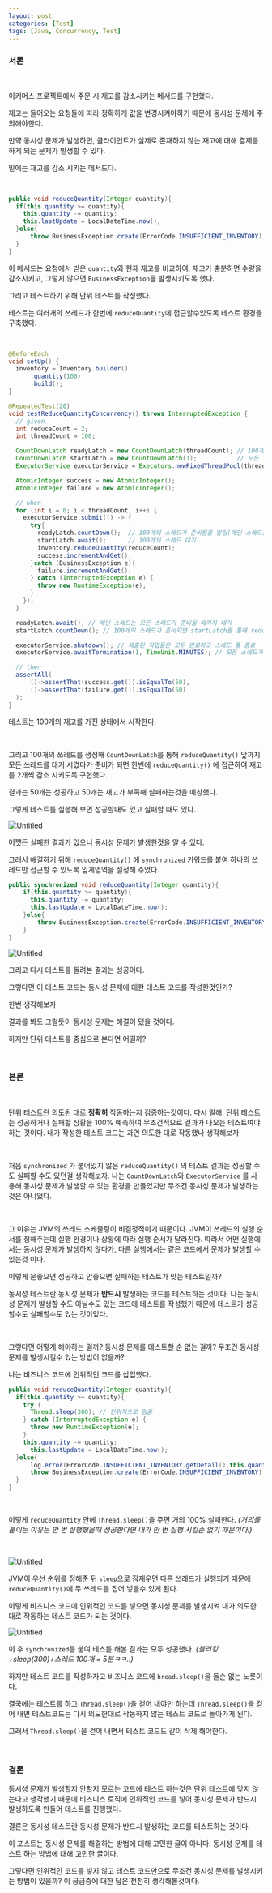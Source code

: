 ```yaml
--- 
layout: post 
categories: [Test]
tags: [Java, Concurrency, Test]
---
```


### 서론

<br>

이커머스 프로젝트에서 주문 시 재고를 감소시키는 메서드를 구현했다.

재고는 들어오는 요청들에 따라 정확하게 값을 변경시켜야하기 때문에 동시성 문제에 주의해야한다.

만약 동시성 문제가 발생하면, 클라이언트가 실제로 존재하지 않는 재고에 대해 결제를 하게 되는 문제가 발생할 수 있다.

밑에는 재고를 감소 시키는 메서드다.

<br>

```java
public void reduceQuantity(Integer quantity){
  if(this.quantity >= quantity){
    this.quantity -= quantity;
    this.lastUpdate = LocalDateTime.now();
  }else{            
      throw BusinessException.create(ErrorCode.INSUFFICIENT_INVENTORY);
  }
}
```


이 메서드는 요청에서 받은 `quantity`와 현재 재고를 비교하여, 재고가 충분하면 수량을 감소시키고, 그렇지 않으면 `BusinessException`을 발생시키도록 했다.

그리고 테스트하기 위해 단위 테스트를 작성했다.

테스트는 여러개의 쓰레드가 한번에 `reduceQuantity`에 접근할수있도록 테스트 환경을 구축했다.

<br>

```java
@BeforeEach
void setUp() {
  inventory = Inventory.builder()
      .quantity(100)
      .build();
}

@RepeatedTest(20)
void testReduceQuantityConcurrency() throws InterruptedException {
  // given
  int reduceCount = 2;
  int threadCount = 100;

  CountDownLatch readyLatch = new CountDownLatch(threadCount); // 100개의 스레드가 준비되었음을 알림
  CountDownLatch startLatch = new CountDownLatch(1);           // 모든 스레드가 동시에 시작되도록 대기
  ExecutorService executorService = Executors.newFixedThreadPool(threadCount);

  AtomicInteger success = new AtomicInteger();
  AtomicInteger failure = new AtomicInteger();

  // when
  for (int i = 0; i < threadCount; i++) {
    executorService.submit(() -> {
      try{
        readyLatch.countDown();  // 100개의 스레드가 준비됨을 알림(메인 스레드는 제외)
        startLatch.await();      // 100개의 스레드 대기
        inventory.reduceQuantity(reduceCount);
        success.incrementAndGet();
      }catch (BusinessException e){
        failure.incrementAndGet();
      } catch (InterruptedException e) {
        throw new RuntimeException(e);
      }
    });
  }

  readyLatch.await(); // 메인 스레드는 모든 스레드가 준비될 때까지 대기
  startLatch.countDown(); // 100개의 스레드가 준비되면 startLatch를 통해 reduceQuantity 동시에 시작

  executorService.shutdown(); // 제출된 작업들은 모두 완료하고 스레드 풀 종료
  executorService.awaitTermination(1, TimeUnit.MINUTES); // 모든 스레드가 작업을 완료할 때까지 대기

  // then
  assertAll(
      ()->assertThat(success.get()).isEqualTo(50),
      ()->assertThat(failure.get()).isEqualTo(50)
  );
}
```

테스트는 100개의 재고를 가진 상태에서 시작한다.

<br>

그리고 100개의 쓰레드를 생성해 `CountDownLatch`를 통해 `reduceQuantity()` 앞까지 모든 쓰레드를 대기 시켰다가 준비가 되면 한번에 `reduceQuantity()` 에 접근하여 재고를 2개씩 감소 시키도록 구현했다.

결과는 50개는 성공하고 50개는 재고가 부족해 실패하는것을 예상했다.

그렇게 테스트를 실행해 보면 성공할때도 있고 실패할 때도 있다.

![Untitled](/assets/img/24-08-23/result(1).png)


어쩃든 실패한 결과가 있으니 동시성 문제가 발생한것을 알 수 있다.

그래서 해결하기 위해 `reduceQuantity()` 에 `synchronized` 키워드를 붙여 하나의 쓰레드만 접근할 수 있도록 임계영역을 설정해 주었다.

```java
public synchronized void reduceQuantity(Integer quantity){
    if(this.quantity >= quantity){
      this.quantity -= quantity;
      this.lastUpdate = LocalDateTime.now();
    }else{
        throw BusinessException.create(ErrorCode.INSUFFICIENT_INVENTORY);
    }
}
```

![Untitled](/assets/img/24-08-23/result(2).png)

그리고 다시 테스트를 돌려본 결과는 성공이다.

그렇다면 이 테스트 코드는 동시성 문제에 대한 테스트 코드를 작성한것인가?

한번 생각해보자

결과를 봐도 그럴듯이 동시성 문제는 해결이 됐을 것이다. 

하지만 단위 테스트를 중심으로 본다면 어떨까?


<br>

### 본론
<br>


단위 테스트란 의도된 대로 **정확히** 작동하는지 검증하는것이다.
다시 말해, 단위 테스트는 성공하거나 실패할 상황을 100% 예측하여 무조건적으로 결과가 나오는 테스트여야 하는 것이다.
내가 작성한 테스트 코드는 과연 의도한 대로 작동했나 생각해보자

<br>

처음 `synchronized` 가 붙어있지 않은 `reduceQuantity()` 의 테스트 결과는 성공할 수도 실패할 수도 있던걸 생각해보자.
나는 `CountDownLatch`와 `ExecutorService` 를 사용해 동시성 문제가 발생할 수 있는 환경을 만들었지만 무조건 동시성 문제가 발생하는것은 아니었다.

<br>

그 이유는 JVM의 쓰레드 스케줄링이 비결정적이기 때문이다. JVM이 쓰레드의 실행 순서를 정해주는데 실행 환경이나 상황에 따라 실행 순서가 달라진다. 따라서 어떤 실행에서는 동시성 문제가 발생하지 않다가, 다른 실행에서는 같은 코드에서 문제가 발생할 수 있는것 이다.

이렇게 운좋으면 성공하고 안좋으면 실패하는 테스트가 맞는 테스트일까?

동시성 테스트란 동시성 문제가 **반드시** 발생하는 코드를 테스트하는 것이다.
나는 동시성 문제가 발생할 수도 아닐수도 있는 코드에 테스트를 작성했기 때문에 테스트가 성공할수도 실패할수도 있는 것이었다.

<br>

그렇다면 어떻게 해야하는 걸까?
동시성 문제를 테스트할 순 없는 걸까?
무조건 동시성 문제를 발생시킬수 있는 방법이 없을까?

나는 비즈니스 코드에 인위적인 코드를 삽입했다.

```java
public void reduceQuantity(Integer quantity){
  if(this.quantity >= quantity){
    try {
      Thread.sleep(300); // 인위적으로 멈춤
    } catch (InterruptedException e) {
      throw new RuntimeException(e);
    }
    this.quantity -= quantity;
      this.lastUpdate = LocalDateTime.now();
  }else{
      log.error(ErrorCode.INSUFFICIENT_INVENTORY.getDetail(),this.quantity,quantity);
      throw BusinessException.create(ErrorCode.INSUFFICIENT_INVENTORY);
  }
}
```

<br>

이렇게 `reduceQuantity` 안에 `Thread.sleep()`을 주면 거의 100% 실패한다.
*(거의를 붙이는 이유는 만 번 실행했을때 성공한다면 내가 만 번 실행 시킬순 없기 때문이다.)*

<br>

![Untitled](/assets/img/24-08-23/result(3).png)

JVM이 우선 순위를 정해준 뒤 `sleep`으로 잠재우면 다른 쓰레드가 실행되기 때문에 `reduceQuantity()`에 두 쓰레드를 집어 넣을수 있게 된다.

이렇게 비즈니스 코드에 인위적인 코드를 넣으면 동시성 문제를 발생시켜 내가 의도한 대로 작동하는 테스트 코드가 되는 것이다.

![Untitled](/assets/img/24-08-23/result(4).png)

이 후 `synchronized`를 붙여 테스를 해본 결과는 모두 성공했다.
*(블러킹+sleep(300)+스레드 100개 = 5분ㅋㅋ..)*

하지만 테스트 코드를 작성하자고 비즈니스 코드에  `hread.sleep()`을 둘순 없는 노릇이다.

결국에는 테스트를 하고 `Thread.sleep()`을 걷어 내야만 하는데  `Thread.sleep()`을 걷어 내면 테스트코드는 다시 의도한대로 작동하지 않는 테스트 코드로 돌아가게 된다.

그래서 `Thread.sleep()`을 걷어 내면서 테스트 코드도 같이 삭제 해야한다.

<br>

### 결론

동시성 문제가 발생할지 안할지 모르는 코드에 테스트 하는것은 단위 테스트에 맞지 않는다고 생각했기 때문에 비즈니스 로직에 인위적인 코드를 넣어 동시성 문제가 반드시 발생하도록 만들어 테스트를 진행했다.

결론은 동시성 테스트란 동시성 문제가 반드시 발생하는 코드를 테스트하는 것이다.

이 포스트는 동시성 문제를 해결하는 방법에 대해 고민한 글이 아니다.
동시성 문제를 테스트 하는 방법에 대해 고민한 글이다.

그렇다면 인위적인 코드를 넣지 않고 테스트 코드만으로 무조건 동시성 문제를 발생시키는 방법이 있을까?
이 궁금증에 대한 답은 천천히 생각해볼것이다.
